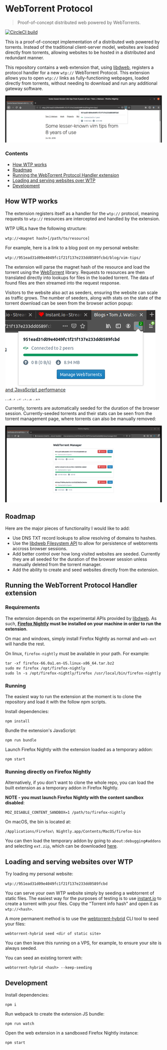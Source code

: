 WebTorrent Protocol
===================

> Proof-of-concept distributed web powered by WebTorrents.

[![CircleCI build](https://img.shields.io/circleci/build/github/tom-james-watson/wtp-ext/master)](https://circleci.com/gh/tom-james-watson/workflows/wtp-ext/tree/master)


This is a proof-of-concept implementation of a distributed web powered by torrents. Instead of the traditional client-server model, websites are loaded directly from torrents, allowing websites to be hosted in a distributed and redundant manner.

This repository contains a web extension that, using [libdweb](https://github.com/mozilla/libdweb/), registers a protocol handler for a new `wtp://` WebTorrent Protocol. This extension allows you to open `wtp://` links as fully-functioning webpages, loaded directly from torrents, without needing to download and run any additional gateway software.

![Browser window with website loaded over WTP](./images/wtp-url.png)

### Contents

- [How WTP works](#how-wtp-works)
- [Roadmap](#roadmap)
- [Running the WebTorrent Protocol Handler extension](#running-the-webtorrent-protocol-handler-extension)
- [Loading and serving websites over WTP](#loading-and-serving-websites-over-wtp)
- [Development](#development)

## How WTP works

The extension registers itself as a handler for the `wtp://` protocol, meaning requests to `wtp://` resources are intercepted and handled by the extension.

WTP URLs have the following structure:

`wtp://<magnet hash>[/path/to/resource]`

For example, here is a link to a blog post on my personal website:

`wtp://951ead31d09e4049fc1f21f137e233dd0589fcbd/blog/vim-tips/`

The extension will parse the magnet hash of the resource and load the torrent using the [WebTorrent](https://github.com/webtorrent/webtorrent) library. Requests to resources are then translated directly into lookups for files in the loaded torrent. The data of found files are then streamed into the request response.

Visitors to the website also act as seeders, ensuring the website can scale as traffic grows. The number of seeders, along with stats on the state of the torrent download can be seen from the browser action popup:

![Browser action popup showing torrent stats](./images/browser-action.png)

Currently, torrents are automatically seeded for the duration of the browser session. Currently-seeded torrents and their stats can be seen from the torrent management page, where torrents can also be manually removed:

![Torrent management page](./images/torrent-manager.png)

## Roadmap

Here are the major pieces of functionality I would like to add:

* Use DNS TXT record lookups to allow resolving of domains to hashes.
* Use the [libdweb Filesystem API](https://github.com/mozilla/libdweb#filesystem-api) to allow for persistence of webtorrents accross browser sessions.
* Add better control over how long visited websites are seeded. Currently they are all seeded for the duration of the browser session unless manually deleted from the torrent manager.
* Add the ability to create and seed websites directly from the extension.

## Running the WebTorrent Protocol Handler extension

### Requirements

The extension depends on the experimental APIs provided by [libdweb](https://github.com/mozilla/libdweb/). As such, **[Firefox Nightly](https://www.mozilla.org/en-US/firefox/nightly/all/?q=English%20(US)) must be installed on your machine in order to run the extension**.

On mac and windows, simply install Firefox Nightly as normal and `web-ext` will handle the rest.

On linux, `firefox-nightly` must be available in your path. For example:

```
tar -xf firefox-66.0a1.en-US.linux-x86_64.tar.bz2
sudo mv firefox /opt/firefox-nightly
sudo ln -s /opt/firefox-nightly/firefox /usr/local/bin/firefox-nightly
```

### Running

The easiest way to run the extension at the moment is to clone the repository and load it with the follow npm scripts.

Install dependencies:

```
npm install
```

Bundle the extension's JavaScript:

```
npm run bundle
```

Launch Firefox Nightly with the extension loaded as a temporary addon:

```
npm start
```

### Running directly on Firefox Nightly

Alternatively, if you don't want to clone the whole repo, you can load the built extension as a temporary addon in Firefox Nightly.

**NOTE - you must launch Firefox Nightly with the content sandbox disabled**:

```
MOZ_DISABLE_CONTENT_SANDBOX=1 /path/to/firefox-nightly
```

On macOS, the bin is located at:

```
/Applications/Firefox\ Nightly.app/Contents/MacOS/firefox-bin
```

You can then load the temporary addon by going to `about:debugging#addons` and selecting `ext.zip`, which can be downloaded [here](https://github.com/tom-james-watson/wtp-ext/releases/latest).

## Loading and serving websites over WTP

Try loading my personal website:

`wtp://951ead31d09e4049fc1f21f137e233dd0589fcbd`

You can serve your own WTP website simply by seeding a webtorrent of static files. The easiest way for the purposes of testing is to use [instant.io](https://instant.io) to create a torrent with your files. Copy the "Torrent info hash" and open it as `wtp://<hash>`.

A more permanent method is to use the [webtorrent-hybrid](https://github.com/webtorrent/webtorrent-hybrid) CLI tool to seed your files:

```
webtorrent-hybrid seed <dir of static site>
```

You can then leave this running on a VPS, for example, to ensure your site is always seeded.

You can seed an existing torrent with:

```
webtorrent-hybrid <hash> --keep-seeding
```

## Development

Install dependencies:

```
npm i
```

Run webpack to create the extension JS bundle:

```
npm run watch
```

Open the web extension in a sandboxed Firefox Nightly instance:

```
npm start
```
